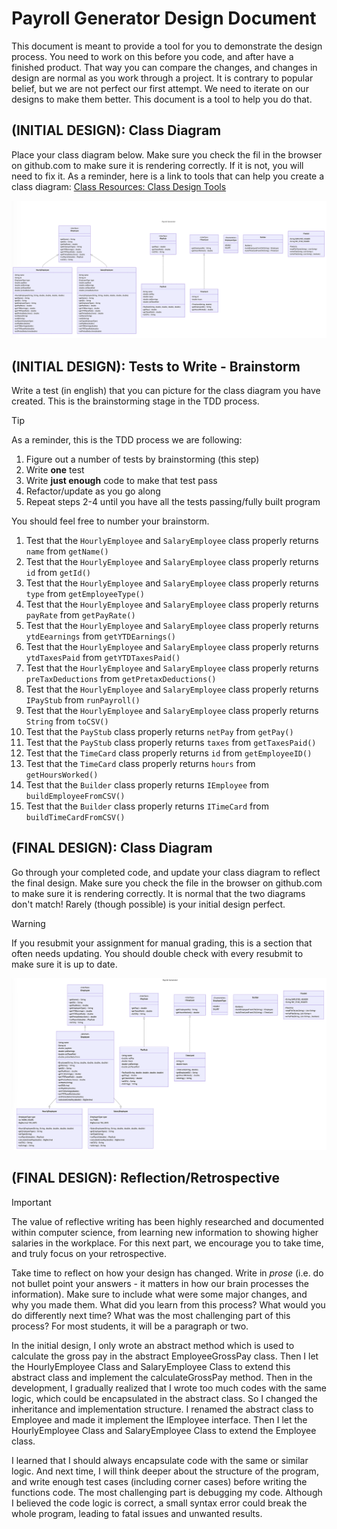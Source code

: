 # Payroll Generator Design Document


This document is meant to provide a tool for you to demonstrate the design process. You need to work on this before you code, and after have a finished product. That way you can compare the changes, and changes in design are normal as you work through a project. It is contrary to popular belief, but we are not perfect our first attempt. We need to iterate on our designs to make them better. This document is a tool to help you do that.


## (INITIAL DESIGN): Class Diagram

Place your class diagram below. Make sure you check the fil in the browser on github.com to make sure it is rendering correctly. If it is not, you will need to fix it. As a reminder, here is a link to tools that can help you create a class diagram: [Class Resources: Class Design Tools](https://github.com/CS5004-khoury-lionelle/Resources?tab=readme-ov-file#uml-design-tools)

![class diagram](resources/images/initial_design.png)



## (INITIAL DESIGN): Tests to Write - Brainstorm

Write a test (in english) that you can picture for the class diagram you have created. This is the brainstorming stage in the TDD process. 

> [!TIP]
> As a reminder, this is the TDD process we are following:
> 1. Figure out a number of tests by brainstorming (this step)
> 2. Write **one** test
> 3. Write **just enough** code to make that test pass
> 4. Refactor/update  as you go along
> 5. Repeat steps 2-4 until you have all the tests passing/fully built program

You should feel free to number your brainstorm. 

1. Test that the `HourlyEmployee` and `SalaryEmployee` class properly returns `name` from `getName()`
2. Test that the `HourlyEmployee` and `SalaryEmployee` class properly returns `id` from `getId()`
3. Test that the `HourlyEmployee` and `SalaryEmployee` class properly returns `type` from `getEmployeeType()`
4. Test that the `HourlyEmployee` and `SalaryEmployee` class properly returns `payRate` from `getPayRate()`
5. Test that the `HourlyEmployee` and `SalaryEmployee` class properly returns `ytdEearnings` from `getYTDEarnings()`
6. Test that the `HourlyEmployee` and `SalaryEmployee` class properly returns `ytdTaxesPaid` from `getYTDTaxesPaid()`
7. Test that the `HourlyEmployee` and `SalaryEmployee` class properly returns `preTaxDeductions` from `getPretaxDeductions()`
8. Test that the `HourlyEmployee` and `SalaryEmployee` class properly returns `IPayStub` from `runPayroll()`
9. Test that the `HourlyEmployee` and `SalaryEmployee` class properly returns `String` from `toCSV()`
10. Test that the `PayStub` class properly returns `netPay` from `getPay()`
11. Test that the `PayStub` class properly returns `taxes` from `getTaxesPaid()`
12. Test that the `TimeCard` class properly returns `id` from `getEmployeeID()`
13. Test that the `TimeCard` class properly returns `hours` from `getHoursWorked()`
14. Test that the `Builder` class properly returns `IEmployee` from `buildEmployeeFromCSV()`
15. Test that the `Builder` class properly returns `ITimeCard` from `buildTimeCardFromCSV()`


## (FINAL DESIGN): Class Diagram

Go through your completed code, and update your class diagram to reflect the final design. Make sure you check the file in the browser on github.com to make sure it is rendering correctly. It is normal that the two diagrams don't match! Rarely (though possible) is your initial design perfect. 

> [!WARNING]
> If you resubmit your assignment for manual grading, this is a section that often needs updating. You should double check with every resubmit to make sure it is up to date.

![class diagram](resources/images/final_design.png)



## (FINAL DESIGN): Reflection/Retrospective

> [!IMPORTANT]
> The value of reflective writing has been highly researched and documented within computer science, from learning new information to showing higher salaries in the workplace. For this next part, we encourage you to take time, and truly focus on your retrospective.

Take time to reflect on how your design has changed. Write in *prose* (i.e. do not bullet point your answers - it matters in how our brain processes the information). Make sure to include what were some major changes, and why you made them. What did you learn from this process? What would you do differently next time? What was the most challenging part of this process? For most students, it will be a paragraph or two. 

In the initial design, I only wrote an abstract method which is used to calculate the gross pay in the abstract EmployeeGrossPay class. Then I let the HourlyEmployee Class and SalaryEmployee Class to extend this abstract class and implement the calculateGrossPay method. Then in the development, I gradually realized that I wrote too much codes with the same logic, which could be encapsulated in the abstract class. So I changed the inheritance and implementation structure. I renamed the abstract class to Employee and made it implement the IEmployee interface. Then I let the HourlyEmployee Class and SalaryEmployee Class to extend the Employee class. 

I learned that I should always encapsulate code with the same or similar logic. And next time, I will think deeper about the structure of the program, and write enough test cases (including corner cases) before writing the functions code. The most challenging part is debugging my code. Although I believed the code logic is correct, a small syntax error could break the whole program, leading to fatal issues and unwanted results. 